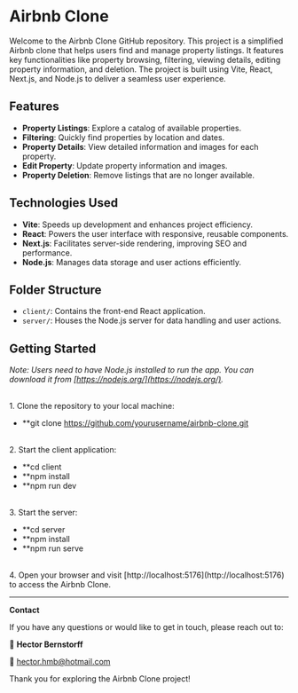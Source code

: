 # Airbnb Clone

Welcome to the Airbnb Clone GitHub repository. This project is a simplified Airbnb clone that helps users find and manage property listings. It features key functionalities like property browsing, filtering, viewing details, editing property information, and deletion. The project is built using Vite, React, Next.js, and Node.js to deliver a seamless user experience.


## Features

- **Property Listings**: Explore a catalog of available properties.
- **Filtering**: Quickly find properties by location and dates.
- **Property Details**: View detailed information and images for each property.
- **Edit Property**: Update property information and images.
- **Property Deletion**: Remove listings that are no longer available.


## Technologies Used

- **Vite**: Speeds up development and enhances project efficiency.
- **React**: Powers the user interface with responsive, reusable components.
- **Next.js**: Facilitates server-side rendering, improving SEO and performance.
- **Node.js**: Manages data storage and user actions efficiently.


## Folder Structure

- `client/`: Contains the front-end React application.
- `server/`: Houses the Node.js server for data handling and user actions.


## Getting Started

*Note: Users need to have Node.js installed to run the app. You can download it from [https://nodejs.org/](https://nodejs.org/).*


<br />
1. Clone the repository to your local machine:

- **git clone https://github.com/yourusername/airbnb-clone.git
<br />
2. Start the client application:

- **cd client
- **npm install
- **npm run dev
<br />
3. Start the server:

- **cd server
- **npm install
- **npm run serve
<br />
4. Open your browser and visit [http://localhost:5176](http://localhost:5176) to access the Airbnb Clone.
<br />


---
**Contact**

If you have any questions or would like to get in touch, please reach out to:

👤 **Hector Bernstorff**


📧 [hector.hmb@hotmail.com](mailto:hector.hmb@hotmail.com)


Thank you for exploring the Airbnb Clone project!
